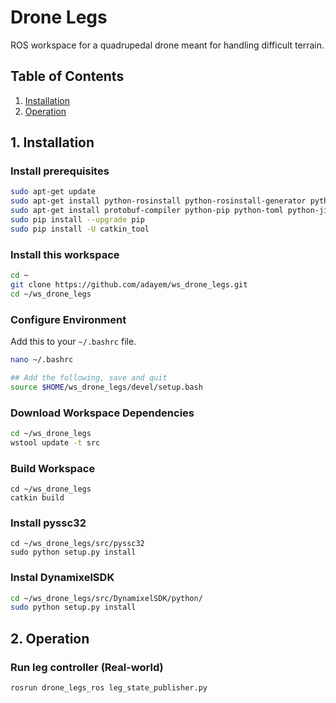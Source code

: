 # Drone Legs

ROS workspace for a quadrupedal drone meant for handling difficult terrain.

## Table of Contents
1. [Installation](#1-installation)
2. [Operation](#2-operation)

## 1. Installation
### Install prerequisites
```bash
sudo apt-get update
sudo apt-get install python-rosinstall python-rosinstall-generator python-wstool build-essential
sudo apt-get install protobuf-compiler python-pip python-toml python-jinja2 python-catkin-tools
sudo pip install --upgrade pip
sudo pip install -U catkin_tool
```

### Install this workspace
```bash
cd ~
git clone https://github.com/adayem/ws_drone_legs.git
cd ~/ws_drone_legs
```

### Configure Environment

Add this to your `~/.bashrc` file.

```bash
nano ~/.bashrc

## Add the following, save and quit
source $HOME/ws_drone_legs/devel/setup.bash
```

### Download Workspace Dependencies
```bash
cd ~/ws_drone_legs
wstool update -t src
```

### Build Workspace
```
cd ~/ws_drone_legs
catkin build
```

### Install pyssc32
```
cd ~/ws_drone_legs/src/pyssc32
sudo python setup.py install
```

### Instal DynamixelSDK
```bash
cd ~/ws_drone_legs/src/DynamixelSDK/python/
sudo python setup.py install
```


## 2. Operation

### Run leg controller (Real-world)
```
rosrun drone_legs_ros leg_state_publisher.py
```
